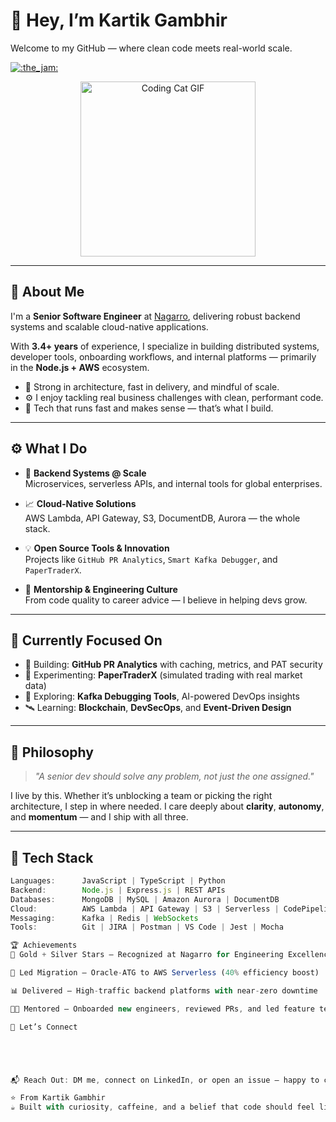 # 👋 Hey, I’m Kartik Gambhir

Welcome to my GitHub — where clean code meets real-world scale.

[![:the_jam:](https://cdn.discordapp.com/emojis/745354525958996138.gif?v=1)](https://asyrafff.com/)
<p align="center">
  <img src="https://media.giphy.com/media/JIX9t2j0ZTN9S/giphy.gif" width="280" alt="Coding Cat GIF" />
</p>

---

## 💼 About Me

I'm a **Senior Software Engineer** at [Nagarro](https://www.nagarro.com/), delivering robust backend systems and scalable cloud-native applications.

With **3.4+ years** of experience, I specialize in building distributed systems, developer tools, onboarding workflows, and internal platforms — primarily in the **Node.js + AWS** ecosystem.

- 🧠 Strong in architecture, fast in delivery, and mindful of scale.  
- ⚙️ I enjoy tackling real business challenges with clean, performant code.  
- 🚀 Tech that runs fast and makes sense — that’s what I build.

---

## ⚙️ What I Do

- 🔁 **Backend Systems @ Scale**  
  Microservices, serverless APIs, and internal tools for global enterprises.

- 📈 **Cloud-Native Solutions**  
  AWS Lambda, API Gateway, S3, DocumentDB, Aurora — the whole stack.

- 💡 **Open Source Tools & Innovation**  
  Projects like `GitHub PR Analytics`, `Smart Kafka Debugger`, and `PaperTraderX`.

- 🤖 **Mentorship & Engineering Culture**  
  From code quality to career advice — I believe in helping devs grow.

---

## 🧠 Currently Focused On

- 🔨 Building: **GitHub PR Analytics** with caching, metrics, and PAT security  
- 📱 Experimenting: **PaperTraderX** (simulated trading with real market data)  
- 🧰 Exploring: **Kafka Debugging Tools**, AI-powered DevOps insights  
- 🛰️ Learning: **Blockchain**, **DevSecOps**, and **Event-Driven Design**

---

## 🧭 Philosophy

> *"A senior dev should solve any problem, not just the one assigned."*

I live by this. Whether it’s unblocking a team or picking the right architecture, I step in where needed. I care deeply about **clarity**, **autonomy**, and **momentum** — and I ship with all three.

---

## 🧰 Tech Stack

```ts
Languages:      JavaScript | TypeScript | Python  
Backend:        Node.js | Express.js | REST APIs  
Databases:      MongoDB | MySQL | Amazon Aurora | DocumentDB  
Cloud:          AWS Lambda | API Gateway | S3 | Serverless | CodePipeline  
Messaging:      Kafka | Redis | WebSockets  
Tools:          Git | JIRA | Postman | VS Code | Jest | Mocha

🏆 Achievements
🥇 Gold + Silver Stars – Recognized at Nagarro for Engineering Excellence

🚀 Led Migration – Oracle-ATG to AWS Serverless (40% efficiency boost)

📊 Delivered – High-traffic backend platforms with near-zero downtime

👨‍🏫 Mentored – Onboarded new engineers, reviewed PRs, and led feature teams

🔗 Let’s Connect





📬 Reach Out: DM me, connect on LinkedIn, or open an issue — happy to collab or brainstorm 🚀

⭐ From Kartik Gambhir
☕ Built with curiosity, caffeine, and a belief that code should feel like magic.
